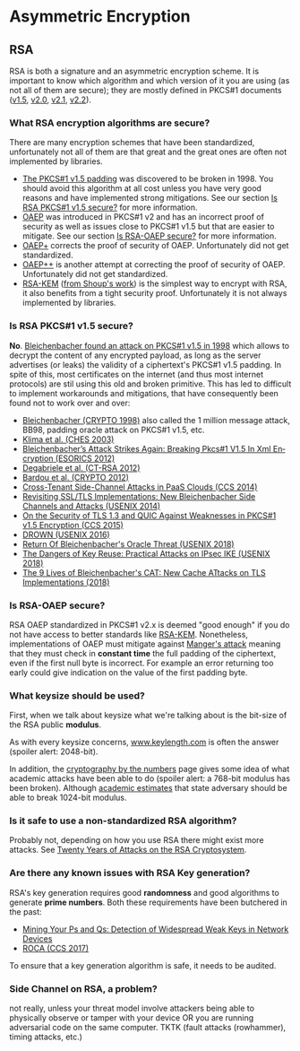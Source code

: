 # Asymmetric Encryption

## RSA

RSA is both a signature and an asymmetric encryption scheme. It is
important to know which algorithm and which version of it you are using
(as not all of them are secure); they are mostly defined in PKCS#1
documents (<a href="https://tools.ietf.org/html/rfc2313">v1.5</a>,
<a href="https://tools.ietf.org/html/rfc2437">v2.0</a>,
<a href="https://tools.ietf.org/html/rfc3447">v2.1</a>,
<a href="https://tools.ietf.org/html/rfc8017#section-7.2">v2.2</a>).

### What RSA encryption algorithms are secure?

There are many encryption schemes that have been standardized,
unfortunately not all of them are that great and the great ones are
often not implemented by libraries.

* <a href="https://tools.ietf.org/html/rfc2313">The PKCS#1 v1.5 padding</a> was discovered to be broken in 1998. You should avoid this algorithm at all cost unless you have very good reasons and have implemented strong mitigations. See our section <a href="#is-rsa-pkcs1-v15-secure">Is RSA PKCS#1 v1.5 secure?</a> for more information.
* <a href="https://tools.ietf.org/html/rfc8017#section-7.2">OAEP</a> was introduced in PKCS#1 v2 and has an incorrect proof of security as well as issues close to PKCS#1 v1.5 but that are easier to mitigate. See our section <a href="#is-rsa-oaep-secure">Is RSA-OAEP secure?</a> for more information.
* <a href="https://eprint.iacr.org/2000/060">OAEP+</a> corrects the proof of security of OAEP. Unfortunately did not get standardized.
* <a href="https://eprint.iacr.org/2002/034">OAEP++</a> is another attempt at correcting the proof of security of OAEP. Unfortunately did not get standardized.
* <a href="https://tools.ietf.org/html/rfc5990">RSA-KEM</a> (<a href="https://eprint.iacr.org/2001/112.pdf">from Shoup's work</a>) is the simplest way to encrypt with RSA, it also benefits from a tight security proof. Unfortunately it is not always implemented by libraries.

### Is RSA PKCS#1 v1.5 secure?

**No**.
<a href="http://archiv.infsec.ethz.ch/education/fs08/secsem/bleichenbacher98.pdf">Bleichenbacher
found an attack on PKCS#1 v1.5 in 1998</a> which allows to decrypt the
content of any encrypted payload, as long as the server advertises (or
leaks) the validity of a ciphertext's PKCS#1 v1.5 padding. In spite of
this, most certificates on the internet (and thus most internet
protocols) are stil using this old and broken primitive. This has led to
difficult to implement workarounds and mitigations, that have
consequently been found not to work over and over:

* <a href="http://archiv.infsec.ethz.ch/education/fs08/secsem/bleichenbacher98.pdf">Bleichenbacher (CRYPTO 1998)</a> also called the 1 million message attack, BB98, padding oracle attack on PKCS#1 v1.5, etc.
* <a href="https://eprint.iacr.org/2003/052">Klima et al. (CHES 2003)</a>
* <a href="https://www.nds.rub.de/media/nds/veroeffentlichungen/2012/12/19/XMLencBleichenbacher.pdf">Blei­chen­ba­cher’s At­tack Strikes Again: Brea­king Pkcs#1 V1.5 In Xml En­cryp­ti­on (ESORICS 2012)</a>
* <a href="https://eprint.iacr.org/2011/615.pdf">Degabriele et al. (CT-RSA 2012)</a>
* <a href="https://eprint.iacr.org/2012/417">Bardou et al. (CRYPTO 2012)</a>
* <a href="https://www.cs.unc.edu/~reiter/papers/2014/CCS1.pdf">Cross-Tenant Side-Channel Attacks in PaaS Clouds (CCS 2014)</a>
* <a href="https://www.usenix.org/conference/usenixsecurity14/technical-sessions/presentation/meyer">Revisiting SSL/TLS Implementations: New Bleichenbacher Side Channels and Attacks (USENIX 2014)</a>
* <a href="https://www.nds.rub.de/media/nds/veroeffentlichungen/2015/08/21/Tls13QuicAttacks.pdf">On the Security of TLS 1.3 and QUIC Against Weaknesses in PKCS#1 v1.5 Encryption (CCS 2015)</a>
* <a href="https://drownattack.com/">DROWN (USENIX 2016)</a>
* <a href="https://robotattack.org/">Return Of Bleichenbacher's Oracle Threat (USENIX 2018)</a>
* <a href="https://www.usenix.org/system/files/conference/usenixsecurity18/sec18-felsch.pdf">The Dangers of Key Reuse: Practical Attacks on IPsec IKE (USENIX 2018)</a>
* <a href="http://cat.eyalro.net/">The 9 Lives of Bleichenbacher's CAT: New Cache ATtacks on TLS Implementations (2018)</a>

### Is RSA-OAEP secure?

RSA OAEP standardized in PKCS#1 v2.x is deemed "good enough" if you do
not have access to better standards like
<a href="https://tools.ietf.org/html/rfc5990">RSA-KEM</a>. Nonetheless,
implementations of OAEP must mitigate against
<a href="http://archiv.infsec.ethz.ch/education/fs08/secsem/Manger01.pdf">Manger's
attack</a> meaning that they must check in **constant time** the full
padding of the ciphertext, even if the first null byte is incorrect. For
example an error returning too early could give indication on the value
of the first padding byte.

### What keysize should be used?

First, when we talk about keysize what we're talking about is the
bit-size of the RSA public **modulus**.

As with every keysize concerns, www.keylength.com is often the answer
(spoiler alert: 2048-bit).

In addition, the
<a href="https://wordpress.rose-hulman.edu/holden/the-mathematics-of-secrets/cryptography-by-the-numbers/">cryptography
by the numbers</a> page gives some idea of what academic attacks have
been able to do (spoiler alert: a 768-bit modulus has been broken).
Although <a href="https://weakdh.org/">academic estimates</a> that state
adversary should be able to break 1024-bit modulus.

### Is it safe to use a non-standardized RSA algorithm?

Probably not, depending on how you use RSA there might exist more
attacks. See
<a href="https://crypto.stanford.edu/~dabo/papers/RSA-survey.pdf">Twenty
Years of Attacks on the RSA Cryptosystem</a>.

### Are there any known issues with RSA Key generation?

RSA's key generation requires good **randomness** and good algorithms
to generate **prime numbers**. Both these requirements have been
butchered in the past:

* <a href="https://factorable.net/">Mining Your Ps and Qs: Detection of Widespread Weak Keys in Network Devices</a>
* <a href="https://crocs.fi.muni.cz/public/papers/rsa_ccs17">ROCA (CCS 2017)</a>

To ensure that a key generation algorithm is safe, it needs to be
audited.

### Side Channel on RSA, a problem?

not really, unless your threat model involve attackers being able to
physically observe or tamper with your device OR you are running
adversarial code on the same computer. TKTK (fault attacks (rowhammer),
timing attacks, etc.)
